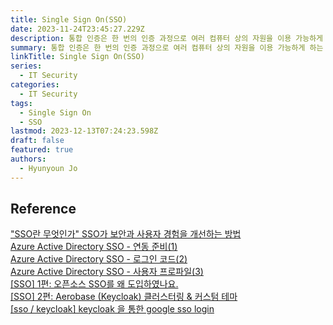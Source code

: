```yaml
---
title: Single Sign On(SSO)
date: 2023-11-24T23:45:27.229Z
description: 통합 인증은 한 번의 인증 과정으로 여러 컴퓨터 상의 자원을 이용 가능하게 하는 인증 기능
summary: 통합 인증은 한 번의 인증 과정으로 여러 컴퓨터 상의 자원을 이용 가능하게 하는 인증 기능
linkTitle: Single Sign On(SSO)
series:
  - IT Security
categories:
  - IT Security
tags:
  - Single Sign On
  - SSO
lastmod: 2023-12-13T07:24:23.598Z
draft: false
featured: true
authors:
  - Hyunyoun Jo
---
```


## Reference

["SSO란 무엇인가" SSO가 보안과 사용자 경험을 개선하는 방법](https://www.itworld.co.kr/news/193849)  
[Azure Active Directory SSO - 연동 준비(1)](https://nakanara.tistory.com/407)  
[Azure Active Directory SSO - 로그인 코드(2)](https://nakanara.tistory.com/408)  
[Azure Active Directory SSO - 사용자 프로파일(3)](https://nakanara.tistory.com/409)  
[[SSO] 1편: 오픈소스 SSO를 왜 도입하였나요.](https://gsretail.tistory.com/13)  
[[SSO] 2편: Aerobase (Keycloak) 클러스터링 & 커스텀 테마](https://gsretail.tistory.com/17)  
[[sso / keycloak] keycloak 을 통한 google sso login](https://league-cat.tistory.com/396)
